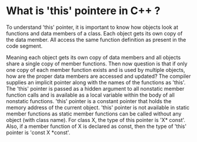 # What is 'this' pointere in C++ ?
To understand 'this' pointer, it is important to know how objects look at functions and data members of a class.
Each object gets its own copy of the data member.
All access the same function definition as present in the code segment.

Meaning each object gets its own copy of data members and all objects share a single copy of member functions.
Then now question is that if only one copy of each member function exists and is used by multiple objects, how are the proper data members are accessed and updated?
The compiler supplies an implicit pointer along with the names of the functions as 'this'.
The 'this' pointer is passed as a hidden argument to all nonstatic member function calls and is available as a local variable within the body of all nonstatic functions. 'this' pointer is a constant pointer that holds the memory address of the current object. 'this' pointer is not available in static member functions as static member functions can be called without any object (with class name).
For class X, the type of this pointer is 'X* const'. Also, if a member function of X is declared as const, then the type of 'this' pointer is 'const X *const'.
